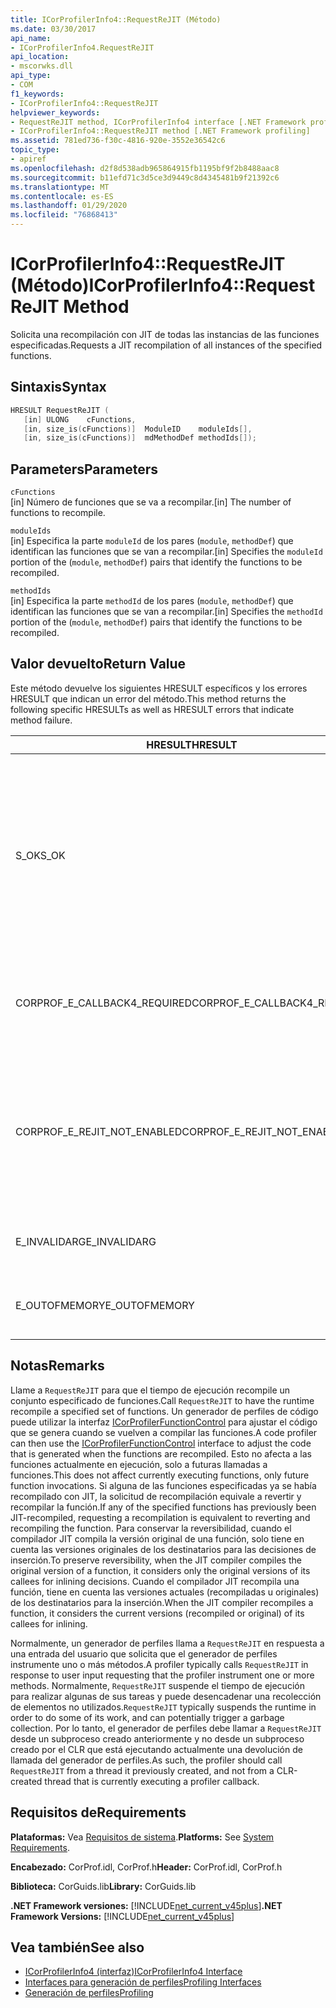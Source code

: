 ```yaml
---
title: ICorProfilerInfo4::RequestReJIT (Método)
ms.date: 03/30/2017
api_name:
- ICorProfilerInfo4.RequestReJIT
api_location:
- mscorwks.dll
api_type:
- COM
f1_keywords:
- ICorProfilerInfo4::RequestReJIT
helpviewer_keywords:
- RequestReJIT method, ICorProfilerInfo4 interface [.NET Framework profiling]
- ICorProfilerInfo4::RequestReJIT method [.NET Framework profiling]
ms.assetid: 781ed736-f30c-4816-920e-3552e36542c6
topic_type:
- apiref
ms.openlocfilehash: d2f8d538adb965864915fb1195bf9f2b8488aac8
ms.sourcegitcommit: b11efd71c3d5ce3d9449c8d4345481b9f21392c6
ms.translationtype: MT
ms.contentlocale: es-ES
ms.lasthandoff: 01/29/2020
ms.locfileid: "76868413"
---
```

# <a name="icorprofilerinfo4requestrejit-method"></a><span data-ttu-id="6163e-102">ICorProfilerInfo4::RequestReJIT (Método)</span><span class="sxs-lookup"><span data-stu-id="6163e-102">ICorProfilerInfo4::RequestReJIT Method</span></span>
<span data-ttu-id="6163e-103">Solicita una recompilación con JIT de todas las instancias de las funciones especificadas.</span><span class="sxs-lookup"><span data-stu-id="6163e-103">Requests a JIT recompilation of all instances of the specified functions.</span></span>  
  
## <a name="syntax"></a><span data-ttu-id="6163e-104">Sintaxis</span><span class="sxs-lookup"><span data-stu-id="6163e-104">Syntax</span></span>  
  
```cpp  
HRESULT RequestReJIT (  
   [in] ULONG    cFunctions,  
   [in, size_is(cFunctions)]  ModuleID    moduleIds[],  
   [in, size_is(cFunctions)]  mdMethodDef methodIds[]);  
```  
  
## <a name="parameters"></a><span data-ttu-id="6163e-105">Parameters</span><span class="sxs-lookup"><span data-stu-id="6163e-105">Parameters</span></span>  
 `cFunctions`  
 <span data-ttu-id="6163e-106">[in] Número de funciones que se va a recompilar.</span><span class="sxs-lookup"><span data-stu-id="6163e-106">[in] The number of functions to recompile.</span></span>  
  
 `moduleIds`  
 <span data-ttu-id="6163e-107">[in] Especifica la parte `moduleId` de los pares (`module`, `methodDef`) que identifican las funciones que se van a recompilar.</span><span class="sxs-lookup"><span data-stu-id="6163e-107">[in] Specifies the `moduleId` portion of the (`module`, `methodDef`) pairs that identify the functions to be recompiled.</span></span>  
  
 `methodIds`  
 <span data-ttu-id="6163e-108">[in] Especifica la parte `methodId` de los pares (`module`, `methodDef`) que identifican las funciones que se van a recompilar.</span><span class="sxs-lookup"><span data-stu-id="6163e-108">[in] Specifies the `methodId` portion of the (`module`, `methodDef`) pairs that identify the functions to be recompiled.</span></span>  
  
## <a name="return-value"></a><span data-ttu-id="6163e-109">Valor devuelto</span><span class="sxs-lookup"><span data-stu-id="6163e-109">Return Value</span></span>  
 <span data-ttu-id="6163e-110">Este método devuelve los siguientes HRESULT específicos y los errores HRESULT que indican un error del método.</span><span class="sxs-lookup"><span data-stu-id="6163e-110">This method returns the following specific HRESULTs as well as HRESULT errors that indicate method failure.</span></span>  
  
|<span data-ttu-id="6163e-111">HRESULT</span><span class="sxs-lookup"><span data-stu-id="6163e-111">HRESULT</span></span>|<span data-ttu-id="6163e-112">Descripción</span><span class="sxs-lookup"><span data-stu-id="6163e-112">Description</span></span>|  
|-------------|-----------------|  
|<span data-ttu-id="6163e-113">S_OK</span><span class="sxs-lookup"><span data-stu-id="6163e-113">S_OK</span></span>|<span data-ttu-id="6163e-114">Se intentó marcar todos los métodos para la recompilación con JIT.</span><span class="sxs-lookup"><span data-stu-id="6163e-114">An attempt was made to mark all the methods for JIT recompilation.</span></span> <span data-ttu-id="6163e-115">El generador de perfiles debe implementar el método [ICorProfilerCallback4:: rejiterror (](icorprofilercallback4-rejiterror-method.md) para determinar qué métodos se marcaron correctamente para la recompilación JIT.</span><span class="sxs-lookup"><span data-stu-id="6163e-115">The profiler must implement the [ICorProfilerCallback4::ReJITError](icorprofilercallback4-rejiterror-method.md) method to determine which methods were successfully marked for JIT recompilation.</span></span>|  
|<span data-ttu-id="6163e-116">CORPROF_E_CALLBACK4_REQUIRED</span><span class="sxs-lookup"><span data-stu-id="6163e-116">CORPROF_E_CALLBACK4_REQUIRED</span></span>|<span data-ttu-id="6163e-117">El generador de perfiles debe implementar la interfaz [ICorProfilerCallback4](icorprofilercallback4-interface.md) para que se admita esta llamada.</span><span class="sxs-lookup"><span data-stu-id="6163e-117">The profiler must implement the [ICorProfilerCallback4](icorprofilercallback4-interface.md) interface for this call to be supported.</span></span>|  
|<span data-ttu-id="6163e-118">CORPROF_E_REJIT_NOT_ENABLED</span><span class="sxs-lookup"><span data-stu-id="6163e-118">CORPROF_E_REJIT_NOT_ENABLED</span></span>|<span data-ttu-id="6163e-119">No se habilitó la recompilación con JIT.</span><span class="sxs-lookup"><span data-stu-id="6163e-119">JIT recompilation has not been enabled.</span></span> <span data-ttu-id="6163e-120">Debe habilitar la recompilación JIT durante la inicialización mediante el método [ICorProfilerInfo:: SetEventMask](icorprofilerinfo-seteventmask-method.md) para establecer la marca de `COR_PRF_ENABLE_REJIT`.</span><span class="sxs-lookup"><span data-stu-id="6163e-120">You must enable JIT recompilation during initialization by using the [ICorProfilerInfo::SetEventMask](icorprofilerinfo-seteventmask-method.md) method to set the `COR_PRF_ENABLE_REJIT` flag.</span></span>|  
|<span data-ttu-id="6163e-121">E_INVALIDARG</span><span class="sxs-lookup"><span data-stu-id="6163e-121">E_INVALIDARG</span></span>|<span data-ttu-id="6163e-122">`cFunctions` es 0, o `moduleIds` o `methodIds` es `NULL`.</span><span class="sxs-lookup"><span data-stu-id="6163e-122">`cFunctions` is 0, or `moduleIds` or `methodIds` is `NULL`.</span></span>|  
|||  
|<span data-ttu-id="6163e-123">E_OUTOFMEMORY</span><span class="sxs-lookup"><span data-stu-id="6163e-123">E_OUTOFMEMORY</span></span>|<span data-ttu-id="6163e-124">El CLR no pudo completar la solicitud porque se quedó sin memoria.</span><span class="sxs-lookup"><span data-stu-id="6163e-124">The CLR was unable to complete the request because it ran out of memory.</span></span>|  
  
## <a name="remarks"></a><span data-ttu-id="6163e-125">Notas</span><span class="sxs-lookup"><span data-stu-id="6163e-125">Remarks</span></span>  
 <span data-ttu-id="6163e-126">Llame a `RequestReJIT` para que el tiempo de ejecución recompile un conjunto especificado de funciones.</span><span class="sxs-lookup"><span data-stu-id="6163e-126">Call `RequestReJIT` to have the runtime recompile a specified set of functions.</span></span> <span data-ttu-id="6163e-127">Un generador de perfiles de código puede utilizar la interfaz [ICorProfilerFunctionControl](icorprofilerfunctioncontrol-interface.md) para ajustar el código que se genera cuando se vuelven a compilar las funciones.</span><span class="sxs-lookup"><span data-stu-id="6163e-127">A code profiler can then use the [ICorProfilerFunctionControl](icorprofilerfunctioncontrol-interface.md) interface to adjust the code that is generated when the functions are recompiled.</span></span> <span data-ttu-id="6163e-128">Esto no afecta a las funciones actualmente en ejecución, solo a futuras llamadas a funciones.</span><span class="sxs-lookup"><span data-stu-id="6163e-128">This does not affect currently executing functions, only future function invocations.</span></span> <span data-ttu-id="6163e-129">Si alguna de las funciones especificadas ya se había recompilado con JIT, la solicitud de recompilación equivale a revertir y recompilar la función.</span><span class="sxs-lookup"><span data-stu-id="6163e-129">If any of the specified functions has previously been JIT-recompiled, requesting a recompilation is equivalent to reverting and recompiling the function.</span></span> <span data-ttu-id="6163e-130">Para conservar la reversibilidad, cuando el compilador JIT compila la versión original de una función, solo tiene en cuenta las versiones originales de los destinatarios para las decisiones de inserción.</span><span class="sxs-lookup"><span data-stu-id="6163e-130">To preserve reversibility, when the JIT compiler compiles the original version of a function, it considers only the original versions of its callees for inlining decisions.</span></span> <span data-ttu-id="6163e-131">Cuando el compilador JIT recompila una función, tiene en cuenta las versiones actuales (recompiladas u originales) de los destinatarios para la inserción.</span><span class="sxs-lookup"><span data-stu-id="6163e-131">When the JIT compiler recompiles a function, it considers the current versions (recompiled or original) of its callees for inlining.</span></span>  
  
 <span data-ttu-id="6163e-132">Normalmente, un generador de perfiles llama a `RequestReJIT` en respuesta a una entrada del usuario que solicita que el generador de perfiles instrumente uno o más métodos.</span><span class="sxs-lookup"><span data-stu-id="6163e-132">A profiler typically calls `RequestReJIT` in response to user input requesting that the profiler instrument one or more methods.</span></span> <span data-ttu-id="6163e-133">Normalmente, `RequestReJIT` suspende el tiempo de ejecución para realizar algunas de sus tareas y puede desencadenar una recolección de elementos no utilizados.</span><span class="sxs-lookup"><span data-stu-id="6163e-133">`RequestReJIT` typically suspends the runtime in order to do some of its work, and can potentially trigger a garbage collection.</span></span> <span data-ttu-id="6163e-134">Por lo tanto, el generador de perfiles debe llamar a `RequestReJIT` desde un subproceso creado anteriormente y no desde un subproceso creado por el CLR que está ejecutando actualmente una devolución de llamada del generador de perfiles.</span><span class="sxs-lookup"><span data-stu-id="6163e-134">As such, the profiler should call `RequestReJIT` from a thread it previously created, and not from a CLR-created thread that is currently executing a profiler callback.</span></span>  
  
## <a name="requirements"></a><span data-ttu-id="6163e-135">Requisitos de</span><span class="sxs-lookup"><span data-stu-id="6163e-135">Requirements</span></span>  
 <span data-ttu-id="6163e-136">**Plataformas:** Vea [Requisitos de sistema](../../../../docs/framework/get-started/system-requirements.md).</span><span class="sxs-lookup"><span data-stu-id="6163e-136">**Platforms:** See [System Requirements](../../../../docs/framework/get-started/system-requirements.md).</span></span>  
  
 <span data-ttu-id="6163e-137">**Encabezado:** CorProf.idl, CorProf.h</span><span class="sxs-lookup"><span data-stu-id="6163e-137">**Header:** CorProf.idl, CorProf.h</span></span>  
  
 <span data-ttu-id="6163e-138">**Biblioteca:** CorGuids.lib</span><span class="sxs-lookup"><span data-stu-id="6163e-138">**Library:** CorGuids.lib</span></span>  
  
 <span data-ttu-id="6163e-139">**.NET Framework versiones:** [!INCLUDE[net_current_v45plus](../../../../includes/net-current-v45plus-md.md)]</span><span class="sxs-lookup"><span data-stu-id="6163e-139">**.NET Framework Versions:** [!INCLUDE[net_current_v45plus](../../../../includes/net-current-v45plus-md.md)]</span></span>  
  
## <a name="see-also"></a><span data-ttu-id="6163e-140">Vea también</span><span class="sxs-lookup"><span data-stu-id="6163e-140">See also</span></span>

- [<span data-ttu-id="6163e-141">ICorProfilerInfo4 (interfaz)</span><span class="sxs-lookup"><span data-stu-id="6163e-141">ICorProfilerInfo4 Interface</span></span>](icorprofilerinfo4-interface.md)
- [<span data-ttu-id="6163e-142">Interfaces para generación de perfiles</span><span class="sxs-lookup"><span data-stu-id="6163e-142">Profiling Interfaces</span></span>](profiling-interfaces.md)
- [<span data-ttu-id="6163e-143">Generación de perfiles</span><span class="sxs-lookup"><span data-stu-id="6163e-143">Profiling</span></span>](index.md)
